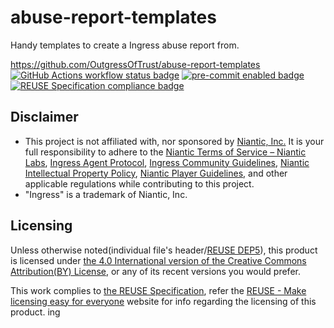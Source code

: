 # abuse-report-templates

Handy templates to create a Ingress abuse report from.

<https://github.com/OutgressOfTrust/abuse-report-templates>  
[![GitHub Actions workflow status badge](https://github.com/OutgressOfTrust/abuse-report-templates/actions/workflows/check-potential-problems.yml/badge.svg "GitHub Actions workflow status")](https://github.com/OutgressOfTrust/abuse-report-templates/actions/workflows/check-potential-problems.yml) [![pre-commit enabled badge](https://img.shields.io/badge/pre--commit-enabled-brightgreen?logo=pre-commit&logoColor=white "This project uses pre-commit to check potential problems")](https://pre-commit.com/) [![REUSE Specification compliance badge](https://api.reuse.software/badge/github.com/OutgressOfTrust/abuse-report-templates "This project complies to the REUSE specification to decrease software licensing costs")](https://api.reuse.software/info/github.com/OutgressOfTrust/abuse-report-templates)

## Disclaimer

* This project is not affiliated with, nor sponsored by [Niantic, Inc.](https://nianticlabs.com/)  It is your full responsibility to adhere to the [Niantic Terms of Service – Niantic Labs](https://nianticlabs.com/terms), [Ingress Agent Protocol](https://niantic.helpshift.com/hc/en/3-ingress/faq/448-agent-protocol/), [Ingress Community Guidelines](https://community.ingress.com/en/discussion/10/community-guidelines), [Niantic Intellectual Property Policy](https://nianticlabs.com/ip-policy), [Niantic Player Guidelines](https://nianticlabs.com/guidelines), and other applicable regulations while contributing to this project.
* "Ingress" is a trademark of Niantic, Inc.

## Licensing

Unless otherwise noted(individual file's header/[REUSE DEP5](.reuse/dep5)), this product is licensed under [the 4.0 International version of the Creative Commons Attribution(BY) License](https://creativecommons.org/licenses/by/4.0/), or any of its recent versions you would prefer.

This work complies to [the REUSE Specification](https://reuse.software/spec/), refer the [REUSE - Make licensing easy for everyone](https://reuse.software/) website for info regarding the licensing of this product.
ing
